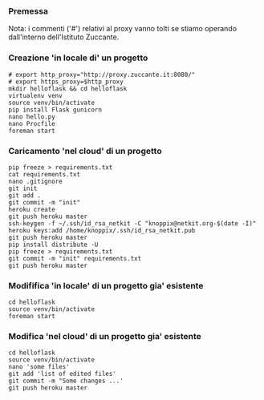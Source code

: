 ### Premessa

Nota: i commenti ('#') relativi al proxy vanno tolti se stiamo operando
dall'interno dell'Istituto Zuccante.


### Creazione 'in locale di' un progetto

	# export http_proxy="http://proxy.zuccante.it:8080/"
	# export https_proxy=$http_proxy
	mkdir helloflask && cd helloflask
	virtualenv venv
	source venv/bin/activate
	pip install Flask gunicorn
	nano hello.py
	nano Procfile
	foreman start

### Caricamento 'nel cloud' di un progetto

	pip freeze > requirements.txt
	cat requirements.txt 
	nano .gitignore
	git init
	git add .
	git commit -m "init"
	heroku create
	git push heroku master
	ssh-keygen -f ~/.ssh/id_rsa_netkit -C "knoppix@netkit.org-$(date -I)"
	heroku keys:add /home/knoppix/.ssh/id_rsa_netkit.pub
	git push heroku master
	pip install distribute -U
	pip freeze > requirements.txt
	git commit -m "init" requirements.txt
	git push heroku master

### Modififica 'in locale' di un progetto gia' esistente

	cd helloflask
	source venv/bin/activate
	foreman start

### Modifica 'nel cloud' di un progetto gia' esistente

	cd helloflask
	source venv/bin/activate
	nano 'some files'
	git add 'list of edited files'
	git commit -m "Some changes ...'
	git push heroku master

